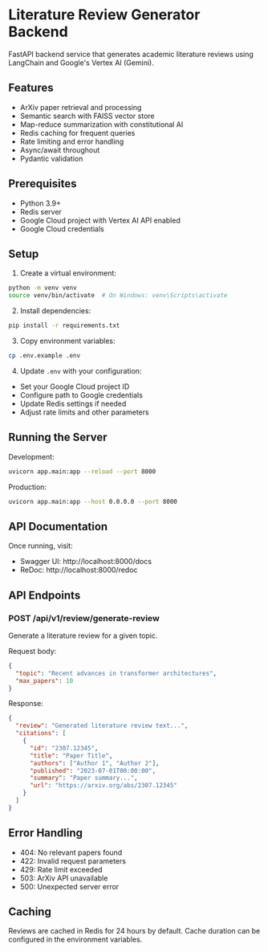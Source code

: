 # Literature Review Generator Backend

FastAPI backend service that generates academic literature reviews using LangChain and Google's Vertex AI (Gemini).

## Features

- ArXiv paper retrieval and processing
- Semantic search with FAISS vector store
- Map-reduce summarization with constitutional AI
- Redis caching for frequent queries
- Rate limiting and error handling
- Async/await throughout
- Pydantic validation

## Prerequisites

- Python 3.9+
- Redis server
- Google Cloud project with Vertex AI API enabled
- Google Cloud credentials

## Setup

1. Create a virtual environment:

```bash
python -m venv venv
source venv/bin/activate  # On Windows: venv\Scripts\activate
```

2. Install dependencies:

```bash
pip install -r requirements.txt
```

3. Copy environment variables:

```bash
cp .env.example .env
```

4. Update `.env` with your configuration:

- Set your Google Cloud project ID
- Configure path to Google credentials
- Update Redis settings if needed
- Adjust rate limits and other parameters

## Running the Server

Development:

```bash
uvicorn app.main:app --reload --port 8000
```

Production:

```bash
uvicorn app.main:app --host 0.0.0.0 --port 8000
```

## API Documentation

Once running, visit:

- Swagger UI: http://localhost:8000/docs
- ReDoc: http://localhost:8000/redoc

## API Endpoints

### POST /api/v1/review/generate-review

Generate a literature review for a given topic.

Request body:

```json
{
  "topic": "Recent advances in transformer architectures",
  "max_papers": 10
}
```

Response:

```json
{
  "review": "Generated literature review text...",
  "citations": [
    {
      "id": "2307.12345",
      "title": "Paper Title",
      "authors": ["Author 1", "Author 2"],
      "published": "2023-07-01T00:00:00",
      "summary": "Paper summary...",
      "url": "https://arxiv.org/abs/2307.12345"
    }
  ]
}
```

## Error Handling

- 404: No relevant papers found
- 422: Invalid request parameters
- 429: Rate limit exceeded
- 503: ArXiv API unavailable
- 500: Unexpected server error

## Caching

Reviews are cached in Redis for 24 hours by default. Cache duration can be configured in the environment variables.

